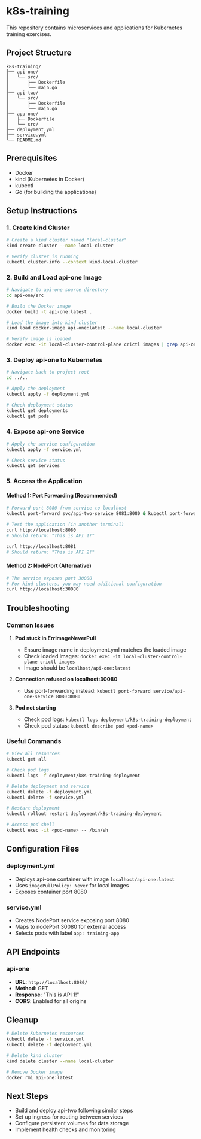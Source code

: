 # k8s-training

This repository contains microservices and applications for Kubernetes training exercises.

## Project Structure

```
k8s-training/
├── api-one/
│   └── src/
│       ├── Dockerfile
│       └── main.go
├── api-two/
│   └── src/
│       ├── Dockerfile
│       └── main.go
├── app-one/
│   ├── Dockerfile
│   └── src/
├── deployment.yml
├── service.yml
└── README.md
```

## Prerequisites

- Docker
- kind (Kubernetes in Docker)
- kubectl
- Go (for building the applications)

## Setup Instructions

### 1. Create kind Cluster

```bash
# Create a kind cluster named "local-cluster"
kind create cluster --name local-cluster

# Verify cluster is running
kubectl cluster-info --context kind-local-cluster
```

### 2. Build and Load api-one Image

```bash
# Navigate to api-one source directory
cd api-one/src

# Build the Docker image
docker build -t api-one:latest .

# Load the image into kind cluster
kind load docker-image api-one:latest --name local-cluster

# Verify image is loaded
docker exec -it local-cluster-control-plane crictl images | grep api-one
```

### 3. Deploy api-one to Kubernetes

```bash
# Navigate back to project root
cd ../..

# Apply the deployment
kubectl apply -f deployment.yml

# Check deployment status
kubectl get deployments
kubectl get pods
```

### 4. Expose api-one Service

```bash
# Apply the service configuration
kubectl apply -f service.yml

# Check service status
kubectl get services
```

### 5. Access the Application

#### Method 1: Port Forwarding (Recommended)
```bash
# Forward port 8080 from service to localhost
kubectl port-forward svc/api-two-service 8081:8080 & kubectl port-forward svc/api-one-service 8080:8080

# Test the application (in another terminal)
curl http://localhost:8080
# Should return: "This is API 1!"

curl http://localhost:8081
# Should return: "This is API 2!"
```

#### Method 2: NodePort (Alternative)
```bash
# The service exposes port 30080
# For kind clusters, you may need additional configuration
curl http://localhost:30080
```

## Troubleshooting

### Common Issues

1. **Pod stuck in ErrImageNeverPull**
   - Ensure image name in deployment.yml matches the loaded image
   - Check loaded images: `docker exec -it local-cluster-control-plane crictl images`
   - Image should be `localhost/api-one:latest`

2. **Connection refused on localhost:30080**
   - Use port-forwarding instead: `kubectl port-forward service/api-one-service 8080:8080`

3. **Pod not starting**
   - Check pod logs: `kubectl logs deployment/k8s-training-deployment`
   - Check pod status: `kubectl describe pod <pod-name>`

### Useful Commands

```bash
# View all resources
kubectl get all

# Check pod logs
kubectl logs -f deployment/k8s-training-deployment

# Delete deployment and service
kubectl delete -f deployment.yml
kubectl delete -f service.yml

# Restart deployment
kubectl rollout restart deployment/k8s-training-deployment

# Access pod shell
kubectl exec -it <pod-name> -- /bin/sh
```

## Configuration Files

### deployment.yml
- Deploys api-one container with image `localhost/api-one:latest`
- Uses `imagePullPolicy: Never` for local images
- Exposes container port 8080

### service.yml
- Creates NodePort service exposing port 8080
- Maps to nodePort 30080 for external access
- Selects pods with label `app: training-app`

## API Endpoints

### api-one
- **URL**: `http://localhost:8080/`
- **Method**: GET
- **Response**: "This is API 1!"
- **CORS**: Enabled for all origins

## Cleanup

```bash
# Delete Kubernetes resources
kubectl delete -f service.yml
kubectl delete -f deployment.yml

# Delete kind cluster
kind delete cluster --name local-cluster

# Remove Docker image
docker rmi api-one:latest
```

## Next Steps

- Build and deploy api-two following similar steps
- Set up ingress for routing between services
- Configure persistent volumes for data storage
- Implement health checks and monitoring

